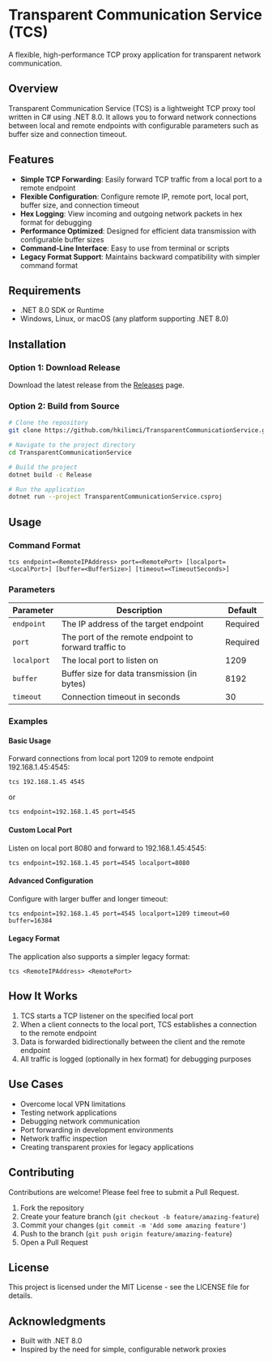 # Transparent Communication Service (TCS)

A flexible, high-performance TCP proxy application for transparent network communication.

## Overview

Transparent Communication Service (TCS) is a lightweight TCP proxy tool written in C# using .NET 8.0. It allows you to forward network connections between local and remote endpoints with configurable parameters such as buffer size and connection timeout.

## Features

- **Simple TCP Forwarding**: Easily forward TCP traffic from a local port to a remote endpoint
- **Flexible Configuration**: Configure remote IP, remote port, local port, buffer size, and connection timeout
- **Hex Logging**: View incoming and outgoing network packets in hex format for debugging
- **Performance Optimized**: Designed for efficient data transmission with configurable buffer sizes
- **Command-Line Interface**: Easy to use from terminal or scripts
- **Legacy Format Support**: Maintains backward compatibility with simpler command format

## Requirements

- .NET 8.0 SDK or Runtime
- Windows, Linux, or macOS (any platform supporting .NET 8.0)

## Installation

### Option 1: Download Release

Download the latest release from the [Releases](https://github.com/hkilimci/TransparentCommunicationService/releases) page.

### Option 2: Build from Source

```bash
# Clone the repository
git clone https://github.com/hkilimci/TransparentCommunicationService.git

# Navigate to the project directory
cd TransparentCommunicationService

# Build the project
dotnet build -c Release

# Run the application
dotnet run --project TransparentCommunicationService.csproj
```

## Usage

### Command Format

```
tcs endpoint=<RemoteIPAddress> port=<RemotePort> [localport=<LocalPort>] [buffer=<BufferSize>] [timeout=<TimeoutSeconds>]
```

### Parameters

| Parameter | Description | Default |
|-----------|-------------|---------|
| `endpoint` | The IP address of the target endpoint | Required |
| `port` | The port of the remote endpoint to forward traffic to | Required |
| `localport` | The local port to listen on | 1209 |
| `buffer` | Buffer size for data transmission (in bytes) | 8192 |
| `timeout` | Connection timeout in seconds | 30 |

### Examples

#### Basic Usage

Forward connections from local port 1209 to remote endpoint 192.168.1.45:4545:

```
tcs 192.168.1.45 4545
```
or

```
tcs endpoint=192.168.1.45 port=4545
```

#### Custom Local Port

Listen on local port 8080 and forward to 192.168.1.45:4545:

```
tcs endpoint=192.168.1.45 port=4545 localport=8080
```

#### Advanced Configuration

Configure with larger buffer and longer timeout:

```
tcs endpoint=192.168.1.45 port=4545 localport=1209 timeout=60 buffer=16384
```

#### Legacy Format

The application also supports a simpler legacy format:

```
tcs <RemoteIPAddress> <RemotePort>
```

## How It Works

1. TCS starts a TCP listener on the specified local port
2. When a client connects to the local port, TCS establishes a connection to the remote endpoint
3. Data is forwarded bidirectionally between the client and the remote endpoint
4. All traffic is logged (optionally in hex format) for debugging purposes

## Use Cases

- Overcome local VPN limitations
- Testing network applications
- Debugging network communication
- Port forwarding in development environments
- Network traffic inspection
- Creating transparent proxies for legacy applications

## Contributing

Contributions are welcome! Please feel free to submit a Pull Request.

1. Fork the repository
2. Create your feature branch (`git checkout -b feature/amazing-feature`)
3. Commit your changes (`git commit -m 'Add some amazing feature'`)
4. Push to the branch (`git push origin feature/amazing-feature`)
5. Open a Pull Request

## License

This project is licensed under the MIT License - see the LICENSE file for details.

## Acknowledgments

- Built with .NET 8.0
- Inspired by the need for simple, configurable network proxies
